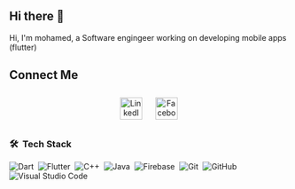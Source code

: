## Hi there 👋


Hi, I'm mohamed, a Software engingeer working on developing mobile apps (flutter) 

## Connect Me

<p align="center">
  <a href="https://www.linkedin.com/in/mohamed-abbas-5a55a7218/" target="_blank" style="display:inline-block; margin: 10px;">
    <img align="center" src="https://cdn.jsdelivr.net/npm/simple-icons@3.0.1/icons/linkedin.svg" alt="LinkedIn" height="40" />
  </a>
  <a href="https://www.facebook.com/profile.php?id=100076335909958" target="_blank" style="display:inline-block; margin: 10px;">
    <img align="center" src="https://cdn.jsdelivr.net/npm/simple-icons@3.0.1/icons/facebook.svg" alt="Facebook" height="40" />
  </a>
</p>

### 🛠 &nbsp;Tech Stack
![Dart](https://img.shields.io/badge/-Dart-05122A?style=flat&logo=Dart)&nbsp;
![Flutter](https://img.shields.io/badge/-Flutter-05122A?style=flat&logo=Flutter&logoColor=563D7C)&nbsp;
![C++](https://img.shields.io/badge/-C++-05122A?style=flat&logo=c++)&nbsp;
![Java](https://img.shields.io/badge/-Java-05122A?style=flat&logo=Java&logoColor=563D7C)&nbsp;
![Firebase](https://img.shields.io/badge/-Firebase-05122A?style=flat&logo=Firebase&logoColor=563D7C)&nbsp;
![Git](https://img.shields.io/badge/-Git-05122A?style=flat&logo=git)&nbsp;
![GitHub](https://img.shields.io/badge/-GitHub-05122A?style=flat&logo=github)&nbsp;
![Visual Studio Code](https://img.shields.io/badge/-Visual%20Studio%20Code-05122A?style=flat&logo=visual-studio-code&logoColor=007ACC)&nbsp;
